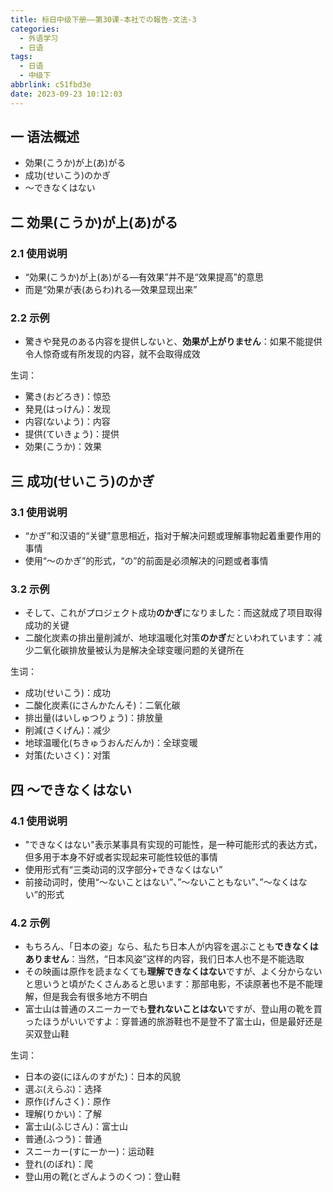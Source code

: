 ```yaml
---
title: 标日中级下册——第30课-本社での報告-文法-3
categories:
  - 外语学习
  - 日语
tags:
  - 日语
  - 中级下
abbrlink: c51fbd3e
date: 2023-09-23 10:12:03
---
```

## 一 语法概述

* 効果(こうか)が上(あ)がる
* 成功(せいこう)のかぎ
* ～できなくはない

<!--more-->

## 二 効果(こうか)が上(あ)がる

### 2.1 使用说明

* “効果(こうか)が上(あ)がる—有效果”并不是“效果提高”的意思
* 而是“効果が表(あらわ)れる—效果显现出来”

### 2.2 示例

* 驚きや発見のある内容を提供しないと、**効果が上がりません**：如果不能提供令人惊奇或有所发现的内容，就不会取得成效

生词：

* 驚き(おどろき)：惊恐
* 発見(はっけん)：发现
* 内容(ないよう)：内容
* 提供(ていきょう)：提供
* 効果(こうか)：效果

## 三 成功(せいこう)のかぎ

### 3.1 使用说明

* “かぎ”和汉语的“关键”意思相近，指对于解决问题或理解事物起着重要作用的事情
* 使用“～のかぎ”的形式，“の”的前面是必须解决的问题或者事情

### 3.2 示例

* そして、これがプロジェクト成功**のかぎ**になりました：而这就成了项目取得成功的关键
* 二酸化炭素の排出量削減が、地球温暖化対策**のかぎ**だといわれています：减少二氧化碳排放量被认为是解决全球变暖问题的关键所在

生词：

* 成功(せいこう)：成功
* 二酸化炭素(にさんかたんそ)：二氧化碳
* 排出量(はいしゅつりょう)：排放量
* 削減(さくげん)：减少
* 地球温暖化(ちきゅうおんだんか)：全球变暖
* 対策(たいさく)：对策


## 四 ～できなくはない

### 4.1 使用说明

* "できなくはない"表示某事具有实现的可能性，是一种可能形式的表达方式，但多用于本身不好或者实现起来可能性较低的事情
* 使用形式有“三类动词的汉字部分+できなくはない”
* 前接动词时，使用“～ないことはない”、”～ないこともない”、”～なくはない”的形式

### 4.2 示例

* もちろん、「日本の姿」なら、私たち日本人が内容を選ぶことも**できなくはありません**：当然，“日本风姿”这样的内容，我们日本人也不是不能选取
* その映画は原作を読まなくても**理解できなくはない**ですが、よく分からないと思いうと頃がたくさんあると思います：那部电影，不读原著也不是不能理解，但是我会有很多地方不明白
* 富士山は普通のスニーカーでも**登れないことはない**ですが、登山用の靴を買ったほうがいいですよ：穿普通的旅游鞋也不是登不了富士山，但是最好还是买双登山鞋

生词：

* 日本の姿(にほんのすがた)：日本的风貌
* 選ぶ(えらぶ)：选择
* 原作(げんさく)：原作
* 理解(りかい)：了解
* 富士山(ふじさん)：富士山
* 普通(ふつう)：普通
* スニーカー(すにーかー)：运动鞋
* 登れ(のぼれ)：爬
* 登山用の靴(とざんようのくつ)：登山鞋


